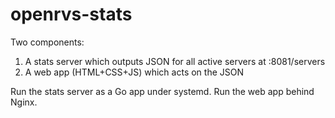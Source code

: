 # openrvs-stats

Two components:

1. A stats server which outputs JSON for all active servers at :8081/servers
1. A web app (HTML+CSS+JS) which acts on the JSON

Run the stats server as a Go app under systemd.
Run the web app behind Nginx.